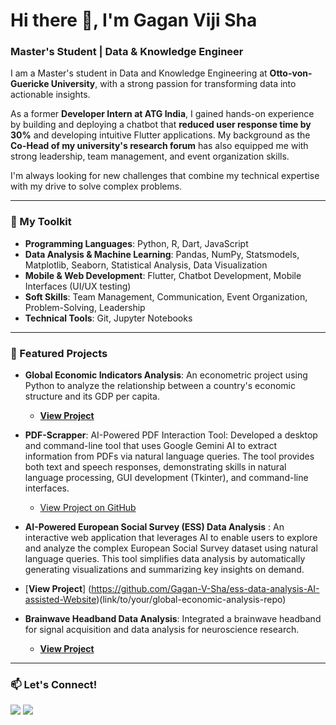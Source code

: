 # Hi there 👋, I'm Gagan Viji Sha

### Master's Student | Data & Knowledge Engineer

I am a Master's student in Data and Knowledge Engineering at **Otto-von-Guericke University**, with a strong passion for transforming data into actionable insights.

As a former **Developer Intern at ATG India**, I gained hands-on experience by building and deploying a chatbot that **reduced user response time by 30%** and developing intuitive Flutter applications. My background as the **Co-Head of my university's research forum** has also equipped me with strong leadership, team management, and event organization skills.

I'm always looking for new challenges that combine my technical expertise with my drive to solve complex problems.

---

### 🚀 My Toolkit

* **Programming Languages**: Python, R, Dart, JavaScript
* **Data Analysis & Machine Learning**: Pandas, NumPy, Statsmodels, Matplotlib, Seaborn, Statistical Analysis, Data Visualization
* **Mobile & Web Development**: Flutter, Chatbot Development, Mobile Interfaces (UI/UX testing)
* **Soft Skills**: Team Management, Communication, Event Organization, Problem-Solving, Leadership
* **Technical Tools**: Git, Jupyter Notebooks

---

### 📂 Featured Projects

* **Global Economic Indicators Analysis**: An econometric project using Python to analyze the relationship between a country's economic structure and its GDP per capita.
    * [**View Project**](https://github.com/Gagan-V-Sha/Global-Economy-Indicators-Analysis)

* **PDF-Scrapper**: AI-Powered PDF Interaction Tool: Developed a desktop and command-line tool that uses Google Gemini AI to extract information from PDFs via natural language queries. The tool provides both text and speech responses, demonstrating skills in natural language processing, GUI development (Tkinter), and command-line interfaces.
    * [View Project on GitHub](https://github.com/Gagan-V-Sha/PDF-Scrapper)
    
* **AI-Powered European Social Survey (ESS) Data Analysis** : An interactive web application that leverages AI to enable users to explore and analyze the complex European Social Survey dataset using natural language queries. This tool simplifies data analysis by automatically generating visualizations and summarizing key insights on demand.

  
 * [**View Project**] (https://github.com/Gagan-V-Sha/ess-data-analysis-AI-assisted-Website)(link/to/your/global-economic-analysis-repo)
    
* **Brainwave Headband Data Analysis**: Integrated a brainwave headband for signal acquisition and data analysis for neuroscience research.
    * [**View Project**](link/to/your/neuroscience-project-repo)

---

### 📫 Let's Connect!

[<img src="https://img.shields.io/badge/LinkedIn-0077B5?style=for-the-badge&logo=linkedin&logoColor=white" />](link/to/your/linkedin-profile)
[<img src="https://img.shields.io/badge/Gmail-D14836?style=for-the-badge&logo=gmail&logoColor=white" />](mailto:your.email@gmail.com)

